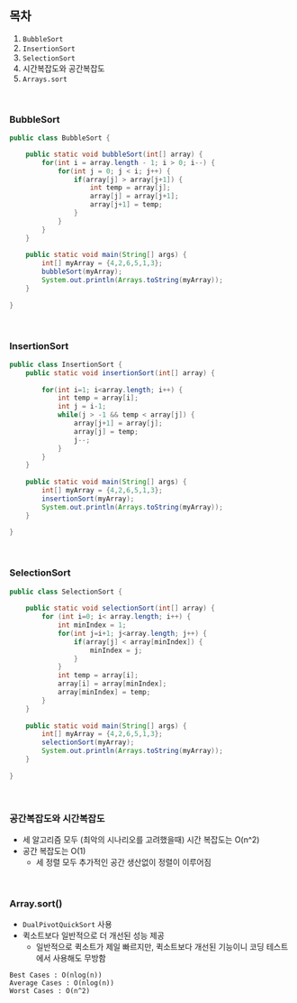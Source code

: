 ## 목차
1. `BubbleSort`
2. `InsertionSort`
3. `SelectionSort`
4. 시간복잡도와 공간복잡도
5. `Arrays.sort`

<br> 

### BubbleSort
``` java
public class BubbleSort {  

    public static void bubbleSort(int[] array) {  
        for(int i = array.length - 1; i > 0; i--) {  
            for(int j = 0; j < i; j++) {  
                if(array[j] > array[j+1]) {  
                    int temp = array[j];  
                    array[j] = array[j+1];  
                    array[j+1] = temp;  
                }  
            }  
        }  
    }  
  
    public static void main(String[] args) {  
        int[] myArray = {4,2,6,5,1,3};  
        bubbleSort(myArray);  
        System.out.println(Arrays.toString(myArray));  
    }  
    
}
```

<br>

### InsertionSort
``` java
public class InsertionSort {  
    public static void insertionSort(int[] array) { 
     
        for(int i=1; i<array.length; i++) {  
            int temp = array[i];  
            int j = i-1;  
            while(j > -1 && temp < array[j]) {  
                array[j+1] = array[j];  
                array[j] = temp;  
                j--;  
            }  
        }  
    }  
  
    public static void main(String[] args) {  
        int[] myArray = {4,2,6,5,1,3};  
        insertionSort(myArray);  
        System.out.println(Arrays.toString(myArray));  
    }  
  
}
```

<br>

### SelectionSort
``` java
public class SelectionSort {  
  
    public static void selectionSort(int[] array) {  
        for (int i=0; i< array.length; i++) {  
            int minIndex = 1;  
            for(int j=i+1; j<array.length; j++) {  
                if(array[j] < array[minIndex]) {  
                    minIndex = j;  
                }  
            }  
            int temp = array[i];  
            array[i] = array[minIndex];  
            array[minIndex] = temp;  
        }  
    }  
  
    public static void main(String[] args) {  
        int[] myArray = {4,2,6,5,1,3};  
        selectionSort(myArray);  
        System.out.println(Arrays.toString(myArray));  
    }  
  
}
```

<br>

### 공간복잡도와 시간복잡도
- 세 알고리즘 모두 (최악의 시나리오를 고려했을때) 시간 복잡도는 O(n^2)  
- 공간 복잡도는 O(1)  
	- 세 정렬 모두 추가적인 공간 생산없이 정렬이 이루어짐

<br>

### Array.sort()
- `DualPivotQuickSort` 사용
- 퀵소트보다 일반적으로 더 개선된 성능 제공
	- 일반적으로 퀵소트가 제일 빠르지만, 퀵소트보다 개선된 기능이니 코딩 테스트에서 사용해도 무방함

```
Best Cases : O(nlog(n))
Average Cases : O(nlog(n))
Worst Cases : O(n^2)
```
